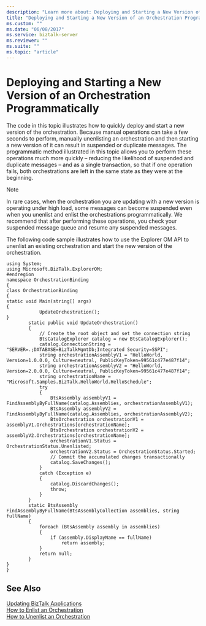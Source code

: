 ```yaml
---
description: "Learn more about: Deploying and Starting a New Version of an Orchestration Programmatically"
title: "Deploying and Starting a New Version of an Orchestration Programmatically"
ms.custom: ""
ms.date: "06/08/2017"
ms.service: biztalk-server
ms.reviewer: ""
ms.suite: ""
ms.topic: "article"
---
```

# Deploying and Starting a New Version of an Orchestration Programmatically
The code in this topic illustrates how to quickly deploy and start a new version of the orchestration. Because manual operations can take a few seconds to perform, manually unenlisting an orchestration and then starting a new version of it can result in suspended or duplicate messages. The programmatic method illustrated in this topic allows you to perform these operations much more quickly – reducing the likelihood of suspended and duplicate messages – and as a single transaction, so that if one operation fails, both orchestrations are left in the same state as they were at the beginning.  
  
> [!NOTE]
>  In rare cases, when the orchestration you are updating with a new version is operating under high load, some messages can become suspended even when you unenlist and enlist the orchestrations programmatically.  We recommend that after performing these operations, you check your suspended message queue and resume any suspended messages.  
  
 The following code sample illustrates how to use the Explorer OM API to unenlist an existing orchestration and start the new version of the orchestration.  
  
```  
using System;  
using Microsoft.BizTalk.ExplorerOM;  
#endregion  
namespace OrchestrationBinding  
{  
class OrchestrationBinding  
{  
static void Main(string[] args)  
{  
            UpdateOrchestration();  
}  
        static public void UpdateOrchestration()  
        {  
            // Create the root object and set the connection string  
            BtsCatalogExplorer catalog = new BtsCatalogExplorer();  
            catalog.ConnectionString = "SERVER=.;DATABASE=BizTalkMgmtDb;Integrated Security=SSPI";  
            string orchestrationAssemblyV1 = "HelloWorld, Version=1.0.0.0, Culture=neutral, PublicKeyToken=99561c477e487f14";  
            string orchestrationAssemblyV2 = "HelloWorld, Version=2.0.0.0, Culture=neutral, PublicKeyToken=99561c477e487f14";  
            string orchestrationName = "Microsoft.Samples.BizTalk.HelloWorld.HelloSchedule";  
            try  
            {  
                BtsAssembly assemblyV1 = FindAssemblyByFullName(catalog.Assemblies, orchestrationAssemblyV1);  
                BtsAssembly assemblyV2 = FindAssemblyByFullName(catalog.Assemblies, orchestrationAssemblyV2);  
                BtsOrchestration orchestrationV1 = assemblyV1.Orchestrations[orchestrationName];  
                BtsOrchestration orchestrationV2 = assemblyV2.Orchestrations[orchestrationName];  
                orchestrationV1.Status = OrchestrationStatus.Unenlisted;  
                orchestrationV2.Status = OrchestrationStatus.Started;  
                // Commit the accumulated changes transactionally  
                catalog.SaveChanges();  
            }  
            catch (Exception e)  
            {  
                catalog.DiscardChanges();  
                throw;  
            }  
        }  
        static BtsAssembly FindAssemblyByFullName(BtsAssemblyCollection assemblies, string fullName)  
        {  
            foreach (BtsAssembly assembly in assemblies)  
            {  
                if (assembly.DisplayName == fullName)  
                    return assembly;  
            }  
            return null;  
        }  
}  
}  
```  
  
## See Also  
 [Updating BizTalk Applications](../core/updating-biztalk-applications.md)   
 [How to Enlist an Orchestration](../core/how-to-enlist-an-orchestration.md)   
 [How to Unenlist an Orchestration](../core/how-to-unenlist-an-orchestration.md)
